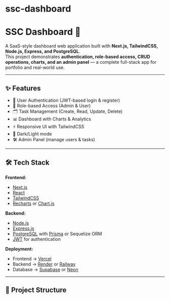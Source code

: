 # ssc-dashboard
# SSC Dashboard 🚀

A SaaS-style dashboard web application built with **Next.js, TailwindCSS, Node.js, Express, and PostgreSQL**.  
This project demonstrates **authentication, role-based access, CRUD operations, charts, and an admin panel** — a complete full-stack app for portfolio and real-world use.

---

## ✨ Features
- 🔑 User Authentication (JWT-based login & register)
- 👥 Role-based Access (Admin & User)
- 🗂️ Task Management (Create, Read, Update, Delete)
- 📊 Dashboard with Charts & Analytics
- ⚡ Responsive UI with TailwindCSS
- 🌙 Dark/Light mode
- 🛠️ Admin Panel (manage users & tasks)

---

## 🛠️ Tech Stack
**Frontend:**
- [Next.js](https://nextjs.org/)
- [React](https://reactjs.org/)
- [TailwindCSS](https://tailwindcss.com/)
- [Recharts](https://recharts.org/) or [Chart.js](https://www.chartjs.org/)

**Backend:**
- [Node.js](https://nodejs.org/)
- [Express.js](https://expressjs.com/)
- [PostgreSQL](https://www.postgresql.org/) with [Prisma](https://www.prisma.io/) or Sequelize ORM
- [JWT](https://jwt.io/) for authentication

**Deployment:**
- Frontend → [Vercel](https://vercel.com/)
- Backend → [Render](https://render.com/) or [Railway](https://railway.app/)
- Database → [Supabase](https://supabase.com/) or [Neon](https://neon.tech/)

---

## 📂 Project Structure
